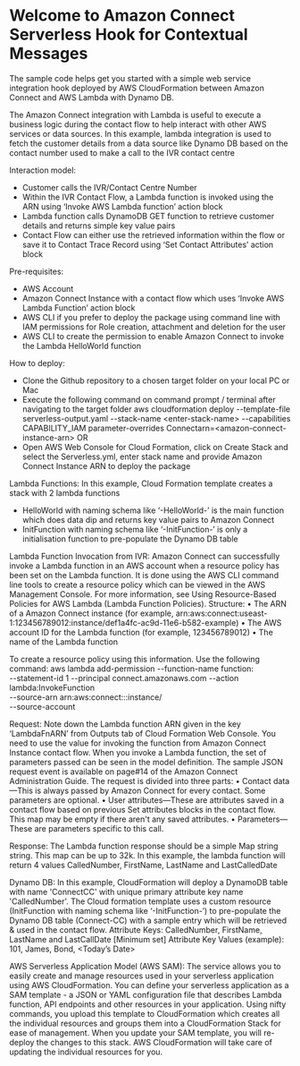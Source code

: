 Welcome to Amazon Connect Serverless Hook for Contextual Messages
=================================================================

The sample code helps get you started with a simple web service integration hook deployed by AWS CloudFormation between Amazon Connect and AWS Lambda with Dynamo DB.

The Amazon Connect integration with Lambda is useful to execute a business logic during the contact flow to help interact with other AWS services or data sources. In this example, lambda integration is used to fetch the customer details from a data source like Dynamo DB based on the contact number used to make a call to the IVR contact centre

Interaction model:
- Customer calls the IVR/Contact Centre Number
- Within the IVR Contact Flow, a Lambda function is invoked using the ARN using ‘Invoke AWS Lambda function’ action block
- Lambda function calls DynamoDB GET function to retrieve customer details and returns simple key value pairs
- Contact Flow can either use the retrieved information within the flow or save it to Contact Trace Record using ‘Set Contact Attributes’ action block

Pre-requisites:
- AWS Account
- Amazon Connect Instance with a contact flow which uses ‘Invoke AWS Lambda Function’ action block
- AWS CLI if you prefer to deploy the package using command line with IAM permissions for Role creation, attachment and deletion for the user
- AWS CLI to create the permission to enable Amazon Connect to invoke the Lambda HelloWorld function

How to deploy:
- Clone the Github repository to a chosen target folder on your local PC or Mac
- Execute the following command on command prompt / terminal after navigating to the target folder
    aws cloudformation deploy --template-file serverless-output.yaml --stack-name \<enter-stack-name\> --capabilities CAPABILITY_IAM parameter-overrides Connectarn\=\<amazon-connect-instance-arn\>
  OR
- Open AWS Web Console for Cloud Formation, click on Create Stack and select the Serverless.yml, enter stack name and provide Amazon Connect Instance ARN to deploy the package

Lambda Functions:
In this example, Cloud Formation template creates a stack with 2 lambda functions
- HelloWorld with naming schema like ‘<stack>-HelloWorld-<random Alpha key>’ is the main function which does data dip and returns key value pairs to Amazon Connect
- InitFunction with naming schema like ‘<stack>-InitFunction-<random Alpha key>’ is only a initialisation function to pre-populate the Dynamo DB table

Lambda Function Invocation from IVR:
Amazon Connect can successfully invoke a Lambda function in an AWS account when a resource policy has been set on the Lambda function. It is done using the AWS CLI command line tools to create a resource policy which can be viewed in the AWS Management Console. For more information, see Using Resource-Based Policies for AWS Lambda (Lambda Function Policies). Structure:
• The ARN of a Amazon Connect instance (for example, arn:aws:connect:useast-1:123456789012:instance/def1a4fc-ac9d-11e6-b582-example)
• The AWS account ID for the Lambda function (for example, 123456789012)
• The name of the Lambda function

To create a resource policy using this information. Use the following command:
aws lambda add-permission --function-name function:<my-lambda-function> \
--statement-id 1 --principal connect.amazonaws.com --action lambda:InvokeFunction \
--source-arn  arn:aws:connect:<AWS Region>:<account ID>:instance/<amazon connect instance ID> \
--source-account <account ID>

Request:
Note down the Lambda function ARN given in the key ‘LambdaFnARN’ from Outputs tab of Cloud Formation Web Console. You need to use the value for invoking the function from Amazon Connect Instance contact flow. When you invoke a Lambda function, the set of parameters passed can be seen in the model definition. The sample JSON request event is available on page#14 of the Amazon Connect Administration Guide. The request is divided into three parts:
• Contact data—This is always passed by Amazon Connect for every contact. Some parameters are optional.
• User attributes—These are attributes saved in a contact flow based on previous Set attributes blocks in the contact flow. 
  This map may be empty if there aren't any saved attributes.
• Parameters—These are parameters specific to this call.

Response:
The Lambda function response should be a simple Map string string. This map can be up to 32k.
In this example, the lambda function will return 4 values CalledNumber, FirstName, LastName and LastCalledDate

Dynamo DB:
In this example, CloudFormation will deploy a DynamoDB table with name 'ConnectCC' with unique primary attribute key name 'CalledNumber'. The Cloud formation template uses a custom resource (InitFunction with naming schema like ‘<stack>-InitFunction-<random Alpha key>’) to pre-populate the Dynamo DB table (Connect-CC) with a sample entry which will be retrieved & used in the contact flow.
Attribute Keys: CalledNumber, FirstName, LastName and LastCallDate [Minimum set]
Attribute Key Values (example): 101, James, Bond, <Today’s Date>

AWS Serverless Application Model (AWS SAM):
The service allows you to easily create and manage resources used in your serverless application using AWS CloudFormation.
You can define your serverless application as a SAM template - a JSON or YAML configuration file that describes Lambda function, API endpoints and other resources in your application. Using nifty commands, you upload this template to CloudFormation which creates all the individual resources and groups them into a CloudFormation Stack for ease of management. When you update your SAM template, you will re-deploy the changes to this stack. AWS CloudFormation will take care of updating the individual resources for you.
